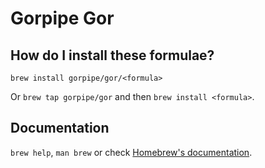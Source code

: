 # Gorpipe Gor

## How do I install these formulae?

`brew install gorpipe/gor/<formula>`

Or `brew tap gorpipe/gor` and then `brew install <formula>`.

## Documentation

`brew help`, `man brew` or check [Homebrew's documentation](https://docs.brew.sh).
